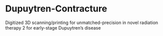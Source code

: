 # Dupuytren-Contracture
Digitized 3D scanning/printing for unmatched-precision in novel radiation therapy 2 for early-stage Dupuytren’s disease
